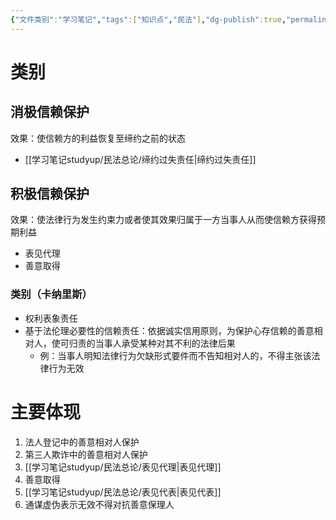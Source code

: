 ```yaml
---
{"文件类别":"学习笔记","tags":["知识点","民法"],"dg-publish":true,"permalink":"/学习笔记studyup/民法总论/信赖保护/","dgPassFrontmatter":true,"created":"2024-07-04T10:15:53.887+08:00","updated":"2024-10-31T09:17:02.500+08:00"}
---
```


# 类别
## 消极信赖保护 
效果：使信赖方的利益恢复至缔约之前的状态
- [[学习笔记studyup/民法总论/缔约过失责任\|缔约过失责任]]
## 积极信赖保护
效果：使法律行为发生约束力或者使其效果归属于一方当事人从而使信赖方获得预期利益
- 表见代理
- 善意取得
### 类别（卡纳里斯）
- 权利表象责任
- 基于法伦理必要性的信赖责任：依据诚实信用原则，为保护心存信赖的善意相对人，使可归责的当事人承受某种对其不利的法律后果
	- 例：当事人明知法律行为欠缺形式要件而不告知相对人的，不得主张该法律行为无效
# 主要体现
1. 法人登记中的善意相对人保护
2. 第三人欺诈中的善意相对人保护
3. [[学习笔记studyup/民法总论/表见代理\|表见代理]]
4. 善意取得
5. [[学习笔记studyup/民法总论/表见代表\|表见代表]]
6. 通谋虚伪表示无效不得对抗善意保理人